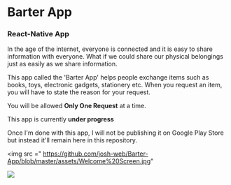# Barter App
### React-Native App

In the age of the internet, everyone is connected and it is easy to share information
with everyone. What if we could share our physical belongings just as easily as we
share information.

This app called the 'Barter App' helps people exchange items such as books, toys, electronic gadgets, stationery etc.
When you request an item, you will have to state the reason for your request.

You will be allowed **Only One Request** at a time.  

This app is currently **under progress**


Once I'm done with this app, I will not be publishing it on Google Play Store but instead it'll remain here in this repository.

<img src =" https://github.com/josh-web/Barter-App/blob/master/assets/Welcome%20Screen.jpg"

<img src = "https://github.com/josh-web/Barter-App/blob/master/assets/Register.jpg">
